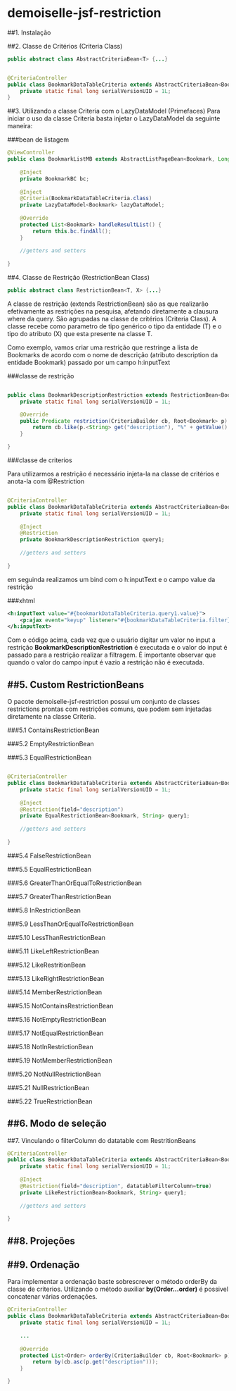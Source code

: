 demoiselle-jsf-restriction
==========================



##1. Instalação

##2. Classe de Critérios (Criteria Class)

```java
public abstract class AbstractCriteriaBean<T> {...}
```

```java

@CriteriaController
public class BookmarkDataTableCriteria extends AbstractCriteriaBean<Bookmark> {
	private static final long serialVersionUID = 1L;
}

```

##3. Utilizando a classe Criteria com o LazyDataModel (Primefaces)
Para iniciar o uso da classe Criteria basta injetar o LazyDataModel da seguinte maneira:

###bean de listagem

```java
@ViewController
public class BookmarkListMB extends AbstractListPageBean<Bookmark, Long> {
	
	@Inject
	private BookmarkBC bc;
	
	@Inject
	@Criteria(BookmarkDataTableCriteria.class)
	private LazyDataModel<Bookmark> lazyDataModel;
	
	@Override
	protected List<Bookmark> handleResultList() {
		return this.bc.findAll();
	}
	
	//getters and setters
	
}
```


##4. Classe de Restrição (RestrictionBean Class)

```java
public abstract class RestrictionBean<T, X> {...}
```

A classe de restrição (extends RestrictionBean) são as que realizarão efetivamente as restrições na pesquisa, afetando diretamente a clausura where da query. São agrupadas na classe 
de critérios (Criteria Class). A classe recebe como parametro de tipo genérico o tipo da entidade (T) e o tipo do atributo (X) que esta presente na classe T.

Como exemplo, vamos criar uma restrição que restringe a lista de Bookmarks de acordo com o nome de descrição (atributo description da entidade Bookmark)
passado por um campo h:inputText

###classe de restrição
```java

public class BookmarkDescriptionRestriction extends RestrictionBean<Bookmark, String> {
	private static final long serialVersionUID = 1L;

	@Override
	public Predicate restriction(CriteriaBuilder cb, Root<Bookmark> p) {
		return cb.like(p.<String> get("description"), "%" + getValue() + "%");
	}

}

```

###classe de criterios

Para utilizarmos a restrição é necessário injeta-la na classe de critérios e anota-la com @Restriction

```java

@CriteriaController
public class BookmarkDataTableCriteria extends AbstractCriteriaBean<Bookmark> {
	private static final long serialVersionUID = 1L;
	
	@Inject
	@Restriction
	private BookmarkDescriptionRestriction query1;
	
	//getters and setters
	
}
```

em seguinda realizamos um bind com o h:inputText e o campo value da restrição

###xhtml

```xml
<h:inputText value="#{bookmarkDataTableCriteria.query1.value}">
	<p:ajax event="keyup" listener="#{bookmarkDataTableCriteria.filter}" update="[id-do-datatable]" />
</h:inputText>
```

Com o código acima, cada vez que o usuário digitar um valor no input a restrição **BookmarkDescriptionRestriction** é executada e o valor 
do input é passado para a restrição realizar a filtragem. É importante observar que quando o valor do campo input é vazio a restrição não é
executada.

##5. Custom RestrictionBeans
----------------------------

O pacote demoiselle-jsf-restriction possui um conjunto de classes restrictions prontas com restrições comuns, que podem sem injetadas diretamente 
na classe Criteria.

###5.1 ContainsRestrictionBean




###5.2 EmptyRestrictionBean

###5.3 EqualRestrictionBean

```java

@CriteriaController
public class BookmarkDataTableCriteria extends AbstractCriteriaBean<Bookmark> {
	private static final long serialVersionUID = 1L;
	
	@Inject
	@Restriction(field="description")
	private EqualRestrictionBean<Bookmark, String> query1;
	
	//getters and setters
	
}

```

###5.4 FalseRestrictionBean

###5.5 EqualRestrictionBean

###5.6 GreaterThanOrEqualToRestrictionBean

###5.7 GreaterThanRestrictionBean

###5.8 InRestrictionBean

###5.9 LessThanOrEqualToRestrictionBean

###5.10 LessThanRestrictionBean

###5.11 LikeLeftRestrictionBean

###5.12 LikeRestritionBean

###5.13 LikeRightRestrictionBean

###5.14 MemberRestrictionBean

###5.15 NotContainsRestrictionBean

###5.16 NotEmptyRestrictionBean

###5.17 NotEqualRestrictionBean

###5.18 NotInRestrictionBean

###5.19 NotMemberRestrictionBean

###5.20 NotNullRestrictionBean

###5.21 NullRestrictionBean

###5.22 TrueRestrictionBean


##6. Modo de seleção
------------------

##7. Vinculando o filterColumn do datatable com RestritionBeans

```java
@CriteriaController
public class BookmarkDataTableCriteria extends AbstractCriteriaBean<Bookmark> {
	private static final long serialVersionUID = 1L;
	
	@Inject
	@Restriction(field="description", datatableFilterColumn=true)
	private LikeRestrictionBean<Bookmark, String> query1;
	
	//getters and setters
	
}

```

##8. Projeções
------------

##9. Ordenação
--------------

Para implementar a ordenação baste sobrescrever o método orderBy da classe de criterios. Utilizando o método auxiliar **by(Order...order)** é possivel
concatenar várias ordenações.

```java
@CriteriaController
public class BookmarkDataTableCriteria extends AbstractCriteriaBean<Bookmark> {
	private static final long serialVersionUID = 1L;
	
	...
	
	@Override
	protected List<Order> orderBy(CriteriaBuilder cb, Root<Bookmark> p) {
		return by(cb.asc(p.get("description")));
	}

}

```
